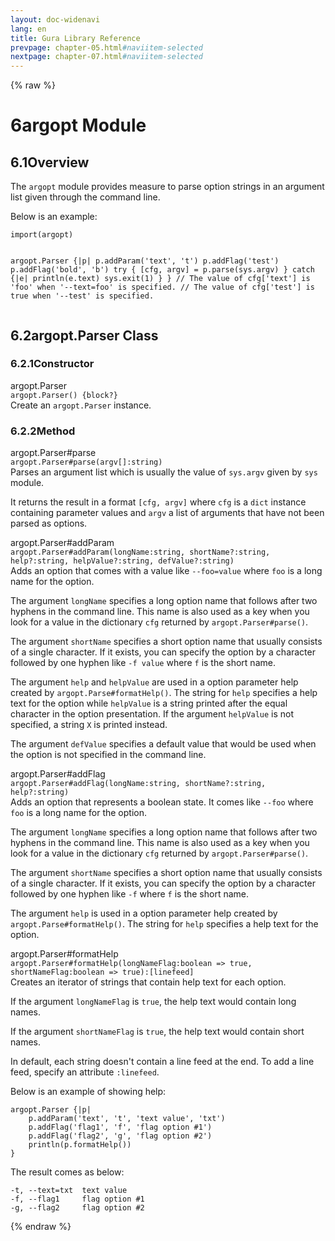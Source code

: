 ```yaml
---
layout: doc-widenavi
lang: en
title: Gura Library Reference
prevpage: chapter-05.html#naviitem-selected
nextpage: chapter-07.html#naviitem-selected
---
```

{% raw %}
<h1><span class="caption-index-1">6</span>argopt Module</h1>
<h2><span class="caption-index-2">6.1</span><a name="anchor-6-1"></a>Overview</h2>
<p>
The <code class="highlighter-rouge">argopt</code> module provides measure to parse option strings in an argument list given through the command line.
</p>
<p>
Below is an example:
</p>
<pre class="highlight"><code>import(argopt)

argopt.Parser {|p|
    p.addParam('text', 't')
    p.addFlag('test')
    p.addFlag('bold', 'b')
    try {
        [cfg, argv] = p.parse(sys.argv)
    } catch {|e|
        println(e.text)
        sys.exit(1)
    }
}
// The value of cfg['text'] is 'foo' when '--text=foo' is specified.
// The value of cfg['test'] is true when '--test' is specified.
</code></pre>
<h2><span class="caption-index-2">6.2</span><a name="anchor-6-2"></a>argopt.Parser Class</h2>
<h3><span class="caption-index-3">6.2.1</span><a name="anchor-6-2-1"></a>Constructor</h3>
<p>
<div class="h5">argopt.Parser</div>
<div class="mb-2"><i class="fas fa-caret-right mr-2"></i><code>argopt.Parser() {block?}</code></div>
Create an <code class="highlighter-rouge">argopt.Parser</code> instance.
</p>
<h3><span class="caption-index-3">6.2.2</span><a name="anchor-6-2-2"></a>Method</h3>
<p>
<div class="h5">argopt.Parser#parse</div>
<div class="mb-2"><i class="fas fa-caret-right mr-2"></i><code>argopt.Parser#parse(argv[]:string)</code></div>
Parses an argument list which is usually the value of <code class="highlighter-rouge">sys.argv</code> given by <code class="highlighter-rouge">sys</code> module.
</p>
<p>
It returns the result in a format <code class="highlighter-rouge">[cfg, argv]</code> where <code class="highlighter-rouge">cfg</code> is a <code class="highlighter-rouge">dict</code> instance containing parameter values and <code class="highlighter-rouge">argv</code> a list of arguments that have not been parsed as options.
</p>
<p>
<div class="h5">argopt.Parser#addParam</div>
<div class="mb-2"><i class="fas fa-caret-right mr-2"></i><code>argopt.Parser#addParam(longName:string, shortName?:string, help?:string, helpValue?:string, defValue?:string)</code></div>
Adds an option that comes with a value like <code class="highlighter-rouge">--foo=value</code> where <code class="highlighter-rouge">foo</code> is a long name for the option.
</p>
<p>
The argument <code class="highlighter-rouge">longName</code> specifies a long option name that follows after two hyphens in the command line. This name is also used as a key when you look for a value in the dictionary <code class="highlighter-rouge">cfg</code> returned by <code class="highlighter-rouge">argopt.Parser#parse()</code>.
</p>
<p>
The argument <code class="highlighter-rouge">shortName</code> specifies a short option name that usually consists of a single character. If it exists, you can specify the option by a character followed by one hyphen like <code class="highlighter-rouge">-f value</code> where <code class="highlighter-rouge">f</code> is the short name.
</p>
<p>
The argument <code class="highlighter-rouge">help</code> and <code class="highlighter-rouge">helpValue</code> are used in a option parameter help created by <code class="highlighter-rouge">argopt.Parse#formatHelp()</code>. The string for <code class="highlighter-rouge">help</code> specifies a help text for the option while <code class="highlighter-rouge">helpValue</code> is a string printed after the equal character in the option presentation. If the argument <code class="highlighter-rouge">helpValue</code> is not specified, a string <code class="highlighter-rouge">X</code> is printed instead.
</p>
<p>
The argument <code class="highlighter-rouge">defValue</code> specifies a default value that would be used when the option is not specified in the command line.
</p>
<p>
<div class="h5">argopt.Parser#addFlag</div>
<div class="mb-2"><i class="fas fa-caret-right mr-2"></i><code>argopt.Parser#addFlag(longName:string, shortName?:string, help?:string)</code></div>
Adds an option that represents a boolean state. It comes like <code class="highlighter-rouge">--foo</code> where <code class="highlighter-rouge">foo</code> is a long name for the option.
</p>
<p>
The argument <code class="highlighter-rouge">longName</code> specifies a long option name that follows after two hyphens in the command line. This name is also used as a key when you look for a value in the dictionary <code class="highlighter-rouge">cfg</code> returned by <code class="highlighter-rouge">argopt.Parser#parse()</code>.
</p>
<p>
The argument <code class="highlighter-rouge">shortName</code> specifies a short option name that usually consists of a single character. If it exists, you can specify the option by a character followed by one hyphen like <code class="highlighter-rouge">-f</code> where <code class="highlighter-rouge">f</code> is the short name.
</p>
<p>
The argument <code class="highlighter-rouge">help</code> is used in a option parameter help created by <code class="highlighter-rouge">argopt.Parse#formatHelp()</code>. The string for <code class="highlighter-rouge">help</code> specifies a help text for the option.
</p>
<p>
<div class="h5">argopt.Parser#formatHelp</div>
<div class="mb-2"><i class="fas fa-caret-right mr-2"></i><code>argopt.Parser#formatHelp(longNameFlag:boolean =&gt; true, shortNameFlag:boolean =&gt; true):[linefeed]</code></div>
Creates an iterator of strings that contain help text for each option.
</p>
<p>
If the argument <code class="highlighter-rouge">longNameFlag</code> is <code class="highlighter-rouge">true</code>, the help text would contain long names.
</p>
<p>
If the argument <code class="highlighter-rouge">shortNameFlag</code> is <code class="highlighter-rouge">true</code>, the help text would contain short names.
</p>
<p>
In default, each string doesn't contain a line feed at the end. To add a line feed, specify an attribute <code class="highlighter-rouge">:linefeed</code>.
</p>
<p>
Below is an example of showing help:
</p>
<pre class="highlight"><code>argopt.Parser {|p|
    p.addParam('text', 't', 'text value', 'txt')
    p.addFlag('flag1', 'f', 'flag option #1')
    p.addFlag('flag2', 'g', 'flag option #2')
    println(p.formatHelp())
}
</code></pre>
<p>
The result comes as below:
</p>
<pre class="highlight"><code>-t, --text=txt  text value
-f, --flag1     flag option #1
-g, --flag2     flag option #2
</code></pre>
{% endraw %}
